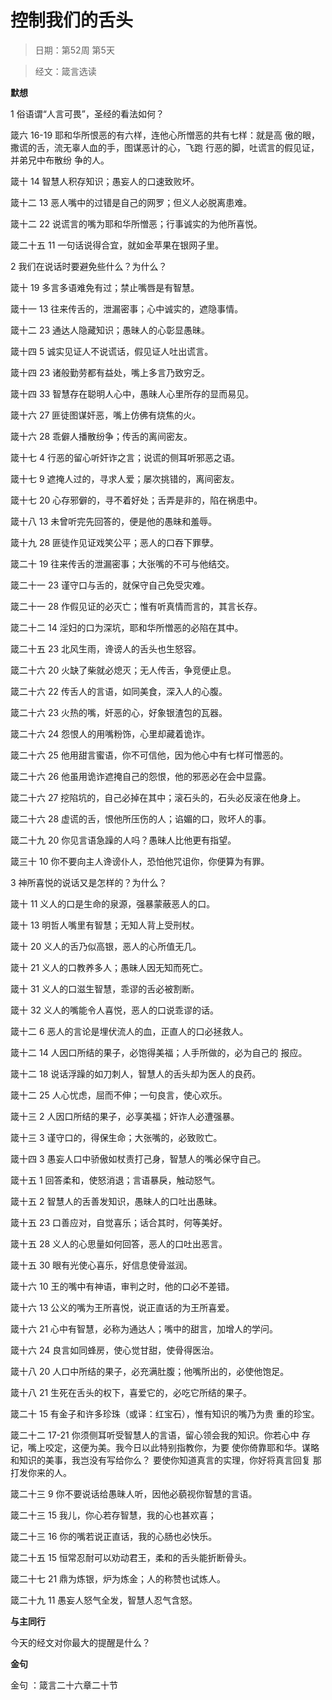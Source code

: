 # 控制我们的舌头

> 日期：第52周 第5天

> 经文：箴言选读

**默想**

1 俗语谓“人言可畏”，圣经的看法如何？

箴六 16-19 耶和华所恨恶的有六样，连他心所憎恶的共有七样：就是高 傲的眼，撒谎的舌，流无辜人血的手，图谋恶计的心，飞跑 行恶的脚，吐谎言的假见证，并弟兄中布散纷 争的人。

箴十 14 智慧人积存知识；愚妄人的口速致败坏。

箴十二 13 恶人嘴中的过错是自己的网罗；但义人必脱离患难。

箴十二 22 说谎言的嘴为耶和华所憎恶；行事诚实的为他所喜悦。

箴二十五 11 一句话说得合宜，就如金苹果在银网子里。

2 我们在说话时要避免些什么？为什么？

箴十 19 多言多语难免有过；禁止嘴唇是有智慧。

箴十一 13 往来传舌的，泄漏密事；心中诚实的，遮隐事情。

箴十二 23 通达人隐藏知识；愚昧人的心彰显愚昧。

箴十四 5 诚实见证人不说谎话，假见证人吐出谎言。

箴十四 23 诸般勤劳都有益处，嘴上多言乃致穷乏。

箴十四 33 智慧存在聪明人心中，愚昧人心里所存的显而易见。

箴十六 27 匪徒图谋奸恶，嘴上仿佛有烧焦的火。

箴十六 28 乖僻人播散纷争；传舌的离间密友。

箴十七 4 行恶的留心听奸诈之言；说谎的侧耳听邪恶之语。

箴十七 9 遮掩人过的，寻求人爱；屡次挑错的，离间密友。

箴十七 20 心存邪僻的，寻不着好处；舌弄是非的，陷在祸患中。

箴十八 13 未曾听完先回答的，便是他的愚昧和羞辱。

箴十九 28 匪徒作见证戏笑公平；恶人的口吞下罪孽。

箴二十 19 往来传舌的泄漏密事；大张嘴的不可与他结交。

箴二十一 23 谨守口与舌的，就保守自己免受灾难。

箴二十一 28 作假见证的必灭亡；惟有听真情而言的，其言长存。

箴二十二 14 淫妇的口为深坑，耶和华所憎恶的必陷在其中。

箴二十五 23 北风生雨，谗谤人的舌头也生怒容。

箴二十六 20 火缺了柴就必熄灭；无人传舌，争竞便止息。

箴二十六 22 传舌人的言语，如同美食，深入人的心腹。

箴二十六 23 火热的嘴，奸恶的心，好象银渣包的瓦器。

箴二十六 24 怨恨人的用嘴粉饰，心里却藏着诡诈。

箴二十六 25 他用甜言蜜语，你不可信他，因为他心中有七样可憎恶的。

箴二十六 26 他虽用诡诈遮掩自己的怨恨，他的邪恶必在会中显露。

箴二十六 27 挖陷坑的，自己必掉在其中；滚石头的，石头必反滚在他身上。

箴二十六 28 虚谎的舌，恨他所压伤的人；谄媚的口，败坏人的事。

箴二十九 20 你见言语急躁的人吗？愚昧人比他更有指望。

箴三十 10 你不要向主人谗谤仆人，恐怕他咒诅你，你便算为有罪。

3 神所喜悦的说话又是怎样的？为什么？

箴十 11 义人的口是生命的泉源，强暴蒙蔽恶人的口。

箴十 13 明哲人嘴里有智慧；无知人背上受刑杖。

箴十 20 义人的舌乃似高银，恶人的心所值无几。

箴十 21 义人的口教养多人；愚昧人因无知而死亡。

箴十 31 义人的口滋生智慧，乖谬的舌必被割断。

箴十 32 义人的嘴能令人喜悦，恶人的口说乖谬的话。

箴十二 6 恶人的言论是埋伏流人的血，正直人的口必拯救人。

箴十二 14 人因口所结的果子，必饱得美福；人手所做的，必为自己的 报应。

箴十二 18 说话浮躁的如刀刺人，智慧人的舌头却为医人的良药。

箴十二 25 人心忧虑，屈而不伸；一句良言，使心欢乐。

箴十三 2 人因口所结的果子，必享美福；奸诈人必遭强暴。

箴十三 3 谨守口的，得保生命；大张嘴的，必致败亡。

箴十四 3 愚妄人口中骄傲如杖责打己身，智慧人的嘴必保守自己。

箴十五 1 回答柔和，使怒消退；言语暴戾，触动怒气。

箴十五 2 智慧人的舌善发知识，愚昧人的口吐出愚昧。

箴十五 23 口善应对，自觉喜乐；话合其时，何等美好。

箴十五 28 义人的心思量如何回答，恶人的口吐出恶言。

箴十五 30 眼有光使心喜乐，好信息使骨滋润。

箴十六 10 王的嘴中有神语，审判之时，他的口必不差错。

箴十六 13 公义的嘴为王所喜悦，说正直话的为王所喜爱。

箴十六 21 心中有智慧，必称为通达人；嘴中的甜言，加增人的学问。

箴十六 24 良言如同蜂房，使心觉甘甜，使骨得医治。

箴十八 20 人口中所结的果子，必充满肚腹；他嘴所出的，必使他饱足。

箴十八 21 生死在舌头的权下，喜爱它的，必吃它所结的果子。

箴二十 15 有金子和许多珍珠（或译：红宝石），惟有知识的嘴乃为贵 重的珍宝。

箴二十二 17-21 你须侧耳听受智慧人的言语，留心领会我的知识。你若心中 存记，嘴上咬定，这便为美。我今日以此特别指教你，为要 使你倚靠耶和华。谋略和知识的美事，我岂没有写给你么？ 要使你知道真言的实理，你好将真言回复 那打发你来的人。

箴二十三 9 你不要说话给愚昧人听，因他必藐视你智慧的言语。

箴二十三 15 我儿，你心若存智慧，我的心也甚欢喜；

箴二十三 16 你的嘴若说正直话，我的心肠也必快乐。

箴二十五 15 恒常忍耐可以劝动君王，柔和的舌头能折断骨头。

箴二十七 21 鼎为炼银，炉为炼金；人的称赞也试炼人。

箴二十九 11 愚妄人怒气全发，智慧人忍气含怒。

**与主同行**

今天的经文对你最大的提醒是什么？

**金句**

金句 ：箴言二十六章二十节



